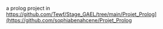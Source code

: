 a prolog project in https://github.com/Tewf/Stage_GAEL/tree/main/Projet_Prolog](https://github.com/sophiabenahcene/Projet_Prolog
